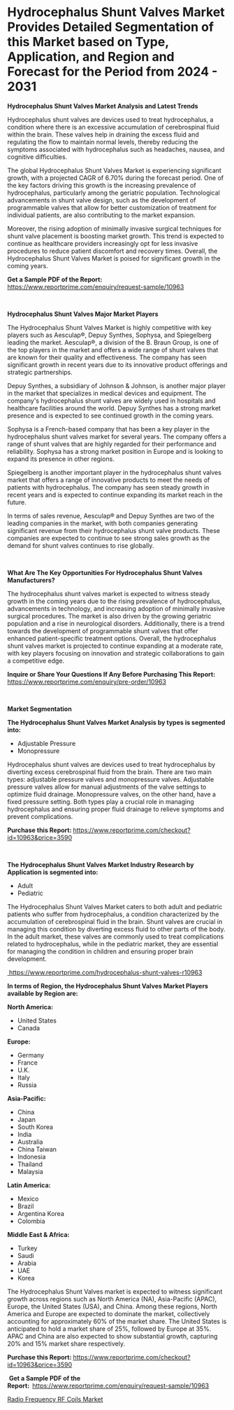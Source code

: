 <p><h1>Hydrocephalus Shunt Valves Market Provides Detailed Segmentation of this Market based on Type, Application, and Region and Forecast for the Period from 2024 - 2031</h1></p><p><strong>Hydrocephalus Shunt Valves Market Analysis and Latest Trends</strong></p>
<p><p>Hydrocephalus shunt valves are devices used to treat hydrocephalus, a condition where there is an excessive accumulation of cerebrospinal fluid within the brain. These valves help in draining the excess fluid and regulating the flow to maintain normal levels, thereby reducing the symptoms associated with hydrocephalus such as headaches, nausea, and cognitive difficulties.</p><p>The global Hydrocephalus Shunt Valves Market is experiencing significant growth, with a projected CAGR of 6.70% during the forecast period. One of the key factors driving this growth is the increasing prevalence of hydrocephalus, particularly among the geriatric population. Technological advancements in shunt valve design, such as the development of programmable valves that allow for better customization of treatment for individual patients, are also contributing to the market expansion.</p><p>Moreover, the rising adoption of minimally invasive surgical techniques for shunt valve placement is boosting market growth. This trend is expected to continue as healthcare providers increasingly opt for less invasive procedures to reduce patient discomfort and recovery times. Overall, the Hydrocephalus Shunt Valves Market is poised for significant growth in the coming years.</p></p>
<p><strong>Get a Sample PDF of the Report:&nbsp;</strong> <a href="https://www.reportprime.com/enquiry/request-sample/10963">https://www.reportprime.com/enquiry/request-sample/10963</a></p>
<p>&nbsp;</p>
<p><strong>Hydrocephalus Shunt Valves Major Market Players</strong></p>
<p><p>The Hydrocephalus Shunt Valves Market is highly competitive with key players such as Aesculap®, Depuy Synthes, Sophysa, and Spiegelberg leading the market. Aesculap®, a division of the B. Braun Group, is one of the top players in the market and offers a wide range of shunt valves that are known for their quality and effectiveness. The company has seen significant growth in recent years due to its innovative product offerings and strategic partnerships.</p><p>Depuy Synthes, a subsidiary of Johnson & Johnson, is another major player in the market that specializes in medical devices and equipment. The company's hydrocephalus shunt valves are widely used in hospitals and healthcare facilities around the world. Depuy Synthes has a strong market presence and is expected to see continued growth in the coming years.</p><p>Sophysa is a French-based company that has been a key player in the hydrocephalus shunt valves market for several years. The company offers a range of shunt valves that are highly regarded for their performance and reliability. Sophysa has a strong market position in Europe and is looking to expand its presence in other regions.</p><p>Spiegelberg is another important player in the hydrocephalus shunt valves market that offers a range of innovative products to meet the needs of patients with hydrocephalus. The company has seen steady growth in recent years and is expected to continue expanding its market reach in the future.</p><p>In terms of sales revenue, Aesculap® and Depuy Synthes are two of the leading companies in the market, with both companies generating significant revenue from their hydrocephalus shunt valve products. These companies are expected to continue to see strong sales growth as the demand for shunt valves continues to rise globally.</p></p>
<p>&nbsp;</p>
<p><strong>What Are The Key Opportunities For Hydrocephalus Shunt Valves Manufacturers?</strong></p>
<p><p>The hydrocephalus shunt valves market is expected to witness steady growth in the coming years due to the rising prevalence of hydrocephalus, advancements in technology, and increasing adoption of minimally invasive surgical procedures. The market is also driven by the growing geriatric population and a rise in neurological disorders. Additionally, there is a trend towards the development of programmable shunt valves that offer enhanced patient-specific treatment options. Overall, the hydrocephalus shunt valves market is projected to continue expanding at a moderate rate, with key players focusing on innovation and strategic collaborations to gain a competitive edge.</p></p>
<p><strong>Inquire or Share Your Questions If Any Before Purchasing This Report:</strong> <a href="https://www.reportprime.com/enquiry/pre-order/10963">https://www.reportprime.com/enquiry/pre-order/10963</a></p>
<p>&nbsp;</p>
<p><strong>Market Segmentation</strong></p>
<p><strong>The Hydrocephalus Shunt Valves Market Analysis by types is segmented into:</strong></p>
<p><ul><li>Adjustable Pressure</li><li>Monopressure</li></ul></p>
<p><p>Hydrocephalus shunt valves are devices used to treat hydrocephalus by diverting excess cerebrospinal fluid from the brain. There are two main types: adjustable pressure valves and monopressure valves. Adjustable pressure valves allow for manual adjustments of the valve settings to optimize fluid drainage. Monopressure valves, on the other hand, have a fixed pressure setting. Both types play a crucial role in managing hydrocephalus and ensuring proper fluid drainage to relieve symptoms and prevent complications.</p></p>
<p><strong>Purchase this Report:&nbsp;</strong><a href="https://www.reportprime.com/checkout?id=10963&price=3590">https://www.reportprime.com/checkout?id=10963&price=3590</a></p>
<p>&nbsp;</p>
<p><strong>The Hydrocephalus Shunt Valves Market Industry Research by Application is segmented into:</strong></p>
<p><ul><li>Adult</li><li>Pediatric</li></ul></p>
<p><p>The Hydrocephalus Shunt Valves Market caters to both adult and pediatric patients who suffer from hydrocephalus, a condition characterized by the accumulation of cerebrospinal fluid in the brain. Shunt valves are crucial in managing this condition by diverting excess fluid to other parts of the body. In the adult market, these valves are commonly used to treat complications related to hydrocephalus, while in the pediatric market, they are essential for managing the condition in children and ensuring proper brain development.</p></p>
<p><a href="https://www.reportprime.com/hydrocephalus-shunt-valves-r10963">&nbsp;https://www.reportprime.com/hydrocephalus-shunt-valves-r10963</a></p>
<p><strong>In terms of Region, the Hydrocephalus Shunt Valves Market Players available by Region are:</strong></p>
<p>
    <p> <strong> North America: </strong>
        <ul>
            <li>United States</li>
            <li>Canada</li>
        </ul>
        </p> 
    <p> <strong> Europe: </strong>
        <ul>
            <li>Germany</li>
            <li>France</li>
            <li>U.K.</li>
            <li>Italy</li>
            <li>Russia</li>
        </ul>
        </p> 
    <p> <strong> Asia-Pacific: </strong>
        <ul>
            <li>China</li>
            <li>Japan</li>
            <li>South Korea</li>
            <li>India</li>
            <li>Australia</li>
            <li>China Taiwan</li>
            <li>Indonesia</li>
            <li>Thailand</li>
            <li>Malaysia</li>
        </ul>
        </p> 
    <p> <strong> Latin America: </strong>
        <ul>
            <li>Mexico</li>
            <li>Brazil</li>
            <li>Argentina Korea</li>
            <li>Colombia</li>
        </ul>
        </p> 
    <p> <strong> Middle East & Africa: </strong>
        <ul>
            <li>Turkey</li>
            <li>Saudi</li>
            <li>Arabia</li>
            <li>UAE</li>
            <li>Korea</li>
        </ul>
    </p>
    </p>
<p><p>The Hydrocephalus Shunt Valves market is expected to witness significant growth across regions such as North America (NA), Asia-Pacific (APAC), Europe, the United States (USA), and China. Among these regions, North America and Europe are expected to dominate the market, collectively accounting for approximately 60% of the market share. The United States is anticipated to hold a market share of 25%, followed by Europe at 35%. APAC and China are also expected to show substantial growth, capturing 20% and 15% market share respectively.</p></p>
<p><strong>Purchase this Report: </strong><a href="https://www.reportprime.com/checkout?id=10963&price=3590">https://www.reportprime.com/checkout?id=10963&price=3590</a></p>
<p>&nbsp;<strong>Get a Sample PDF of the Report:&nbsp;&nbsp;</strong><a href="https://www.reportprime.com/enquiry/request-sample/10963">https://www.reportprime.com/enquiry/request-sample/10963</a></p>
<p><strong></strong></p>
<p><p><a href="https://github.com/barbarakss89/Market-Research-Report-List-1/blob/main/radio-frequency-rf-coils-market.md">Radio Frequency RF Coils Market</a></p></p>